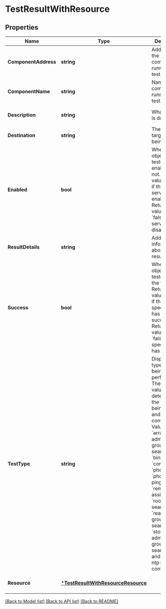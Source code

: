 # TestResultWithResource

## Properties
Name | Type | Description | Notes
------------ | ------------- | ------------- | -------------
**ComponentAddress** | **string** | Address of the component running the test. | [optional] [default to null]
**ComponentName** | **string** | Name of the component running the test. | [optional] [default to null]
**Description** | **string** | What the test is doing. | [optional] [default to null]
**Destination** | **string** | The URI of the target server being tested. | [optional] [default to null]
**Enabled** | **bool** | Whether the object being tested is enabled or not. Returns a value of &#x60;true&#x60; if the the service is enabled. Returns a value of &#x60;false&#x60; if the service is disabled. | [optional] [default to null]
**ResultDetails** | **string** | Additional information about the test result. | [optional] [default to null]
**Success** | **bool** | Whether the object being tested passed the test or not. Returns a value of &#x60;true&#x60; if the specified test has succeeded. Returns a value of &#x60;false&#x60; if the specified test has failed. | [optional] [default to null]
**TestType** | **string** | Displays the type of test being performed. The returned values are determined by the &#x60;resource&#x60; being tested and its configuration. Values include &#x60;array-admin-group-searching&#x60;, &#x60;binding&#x60;, &#x60;connecting&#x60;, &#x60;phonehome&#x60;, &#x60;phonehome-ping&#x60;, &#x60;remote-assist&#x60;, &#x60;rootdse-searching&#x60;, &#x60;read-only-group-searching&#x60;, &#x60;storage-admin-group-searching&#x60;, and &#x60;validate-ntp-configuration&#x60;. | [optional] [default to null]
**Resource** | [***TestResultWithResourceResource**](TestResultWithResource_resource.md) |  | [optional] [default to null]

[[Back to Model list]](../README.md#documentation-for-models) [[Back to API list]](../README.md#documentation-for-api-endpoints) [[Back to README]](../README.md)

